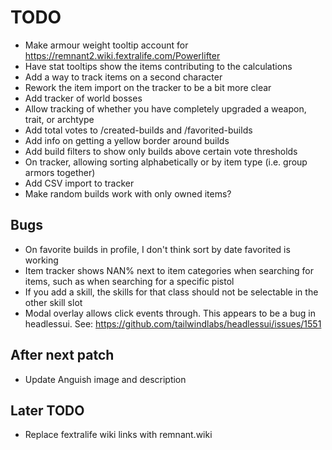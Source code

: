 # TODO

- Make armour weight tooltip account for https://remnant2.wiki.fextralife.com/Powerlifter
- Have stat tooltips show the items contributing to the calculations
- Add a way to track items on a second character
- Rework the item import on the tracker to be a bit more clear
- Add tracker of world bosses
- Allow tracking of whether you have completely upgraded a weapon, trait, or archtype
- Add total votes to /created-builds and /favorited-builds
- Add info on getting a yellow border around builds
- Add build filters to show only builds above certain vote thresholds
- On tracker, allowing sorting alphabetically or by item type (i.e. group armors together)
- Add CSV import to tracker
- Make random builds work with only owned items?

## Bugs

- On favorite builds in profile, I don't think sort by date favorited is working
- Item tracker shows NAN% next to item categories when searching for items, such as when searching for a specific pistol
- If you add a skill, the skills for that class should not be selectable in the other skill slot
- Modal overlay allows click events through. This appears to be a bug in headlessui. See: https://github.com/tailwindlabs/headlessui/issues/1551

## After next patch

- Update Anguish image and description

## Later TODO

- Replace fextralife wiki links with remnant.wiki
